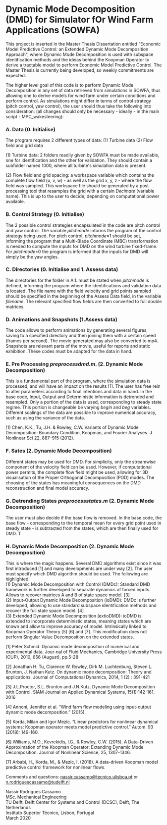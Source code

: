 # Dynamic Mode Decomposition (DMD) for Simulator fOr Wind Farm Applications (SOWFA)

This project is inserted in the Master Thesis Dissertation entitled "Economic Model Predictive Control: an Extended Dynamic Mode Decomposition Approach", where Dynamic Mode Decomposition is used with subspace identification methods and the ideias behind the Koopman Operator to derive a tractable model to perform Economic Model Predictive Control.
The Master Thesis is currently being developed, so weekly commitments are expected.

The higher level goal of this code is to perform Dynamic Mode Decomposition in any set of data retrieved from simulations in SOWFA, thus allowing one to derive models for wind farm under certain conditions and perform control. As simulations might differ in terms of control strategy (pitch control, yaw control), the user should thus take the following into consideration: (all changes should only be necessary - ideally - in the main script - MPC_wakesteering):


### A. Data (0. Initialise)
The program requires 2 different types of data: (1) Turbine data (2) Flow field and grid data

(1) Turbine data: 2 folders readily given by SOWFA must be made available, one for identification and the other for validation. They should contain a subfolder named 1000, where all turbine's simulation data is present.

(2) Flow field and grid spacing: a workspace variable which contains the complete flow field (u, v, w) - as well as the grid x, y, z - where the flow field was sampled. This workspace file should be generated by a post processing tool that resamples the grid with a certain *Decimate* (variable name). This is up to the user to decide, depending on computational power available.

### B. Control Strategy (0. Initialise)
The 2 possible control strategies encapsulated in the code are pitch control and yaw control. The variable *pitchmode* informs the program of the control strategy being used. For pitch control, *pitchmode*=1 should be set, informing the program that a Multi-Blade Coordinate (MBC) transformation is needed to compute the inputs for DMD on the wind turbine fixed-frame. For *pitchmode*=0 the program is informed that the inputs for DMD will simply be the yaw angles.

### C. Directories (0. Initialise and 1. Assess data)
The directories for the folder in A.1. must be stated when *pitchmode* is defined, informing the program where the identifications and validation data is located. 
The file name with the field velocity and grid points sampled should be specified in the beginning of the Assess Data field, in the variable *filename*. The relevant specified flow fields are then converted to full double matrices.

### D. Animations and Snapshots (1.Assess data)
The code allows to perform animations by generating several figures, saving to a specified directory and then joining them with a certain speed (frames per second). The movie generated may also be converted to mp4. Snapshots are relevant parts of the movie, useful for reports and static exhibition. These codes must be adapted for the data in hand.

### E. Pre Processing *preprocessdmd.m*. (2. Dynamic Mode Decomposition)
This is a fundamental part of the program, where the simulation data is processed, and will have an impact on the results [1]. The user has free rein to alter parameters according to final intentions and data in hand. In the base code, Input, Output and Deterministic information is detrended and resampled. Only a portion of the data is used, corresponding to steady state regime. This portion is changeable be varying *begin* and *beg* variables. Different scalings of the data are possible to improve numerical accuracy, such as using the variance of the data.

[1] Chen, K.K., Tu, J.H. & Rowley, C.W. Variants of Dynamic Mode Decomposition: Boundary Condition, Koopman, and Fourier Analyses. J Nonlinear Sci 22, 887–915 (2012).

### F. Sates (2. Dynamic Mode Decomposition)
Different states may be used for DMD. For simplicity, only the streamwise component of the velocity field can be used. However, if computational power permits, the complete flow field might be used, allowing for 3D visualisation of the Proper Orthogonal Decomposition (POD) modes. The choosing of the states has meaningful consequences on the DMD reconstruction and final model accuracy.

### G. Detrending States *preprocessstates.m* (2. Dynamic Mode Decomposition)
The user must also decide if the base flow is removed. In the base code, the base flow - corresponding to the temporal mean for every grid point used in steady state - is subtracted from the states, which are then finally used for DMD. T    

### H. Dynamic Mode Decomposition (2. Dynamic Mode Decomposition) 
This is where the magic happens. Several DMD algorithms exist since it was first introduced [1] and many developments are under way [2]. The user must specify which DMD algorithm should be used. The following are highlighted:    
(1) Dynamic Mode Decomposition with Control (DMDc): Standard DMD framework is further developed to separate dynamics of forced inputs. Allows to recover matrices A and B of state space model. [3]    
(2) Input-Output Dynamic Mode Decomposition (ioDMD): DMDc is further developed, allowing to use standard subspace identification methods and recover the full state space model. [4]    
(3) Extended Dynamic Mode Decomposition (extioDMD): ioDMD is extended to incorporate deterministic states, meaning states which are known and allow to improve accuracy of model. Intrinsically linked to Koopman Operator Theory [5] [6] and [7]. This modification does not perform Singular Value Decomposition on the extended states.    

[1] Peter Schmid.  Dynamic mode decomposition of numerical and experimental data.  Jour-nal of Fluid Mechanics, Cambridge University Press (CUP), 2010, 656 (August), pp.5-28 

[2] Jonathan H. Tu, Clarence W. Rowley, Dirk M. Luchtenburg, Steven L. Brunton, J. Nathan Kutz. On dynamic mode decomposition: Theory and applications. Journal of Computational Dynamics, 2014, 1 (2) : 391-421

[3] J.L.Proctor, S.L. Brunton and J.N.Kutz. Dynamic Mode Decomposition with Control. SIAM Journal on Applied Dynamical Systems, 15(1):142-161, 2016

[4] Annoni, Jennifer et al. “Wind farm flow modeling using input-output dynamic mode decomposition.” (2015).

[5] Korda, Milan and Igor Mezic. “Linear predictors for nonlinear dynamical systems: Koopman operator meets model predictive control.” Autom. 93 (2018): 149-160.

[6] Williams, M.O., Kevrekidis, I.G., & Rowley, C.W. (2015). A Data–Driven Approximation of the Koopman Operator: Extending Dynamic Mode Decomposition. Journal of Nonlinear Science, 25, 1307-1346.

[7] Arbabi, H., Korda, M., & Mezic, I. (2018). A data-driven Koopman model predictive control framework for nonlinear flows.

Comments and questions:
nassir.cassamo@tecnico.ulisboa.pt or n.rodriguescassamo@tudelft.nl

Nassir Rodrigues Cassamo  
MSc. Mechanical Engineering  
TU Delft, Delft Center for Systems and Control (DCSC), Delft, The Netherlands  
Instituto Superior Técnico, Lisbon, Portugal   
March 2020  
